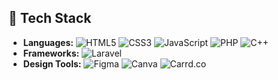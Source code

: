 
## 🚀 Tech Stack

- **Languages:** ![HTML5](https://img.shields.io/badge/-HTML5-E34F26?style=flat&logo=html5&logoColor=ffffff) ![CSS3](https://img.shields.io/badge/-CSS3-1572B6?style=flat&logo=css3&logoColor=ffffff) ![JavaScript](https://img.shields.io/badge/-JavaScript-F7DF1C?style=flat&logo=javascript&logoColor=000000) ![PHP](https://img.shields.io/badge/-PHP-777BB4?style=flat&logo=php&logoColor=ffffff) ![C++](https://img.shields.io/badge/-C++-00599C?style=flat&logo=c%2B%2B&logoColor=ffffff)
- **Frameworks:** ![Laravel](https://img.shields.io/badge/-Laravel-E74430?style=flat&logo=laravel&logoColor=ffffff)
- **Design Tools:** ![Figma](https://img.shields.io/badge/-Figma-F24E1E?style=flat&logo=figma&logoColor=ffffff) ![Canva](https://img.shields.io/badge/-Canva-00C4CC?style=flat&logo=canva&logoColor=ffffff) ![Carrd.co](https://img.shields.io/badge/-Carrd.co-000000?style=flat&logo=carrd&logoColor=ffffff)
